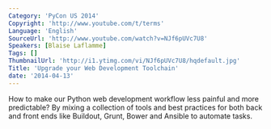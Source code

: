 ```yaml
---
Category: 'PyCon US 2014'
Copyright: 'http://www.youtube.com/t/terms'
Language: 'English'
SourceUrl: 'http://www.youtube.com/watch?v=NJf6pUVc7U8'
Speakers: [Blaise Laflamme]
Tags: []
ThumbnailUrl: 'http://i1.ytimg.com/vi/NJf6pUVc7U8/hqdefault.jpg'
Title: 'Upgrade your Web Development Toolchain'
date: '2014-04-13'
---
```

How to make our Python web development workflow less painful and more predictable? By mixing a collection of tools and best practices for both back and front ends like Buildout, Grunt, Bower and Ansible to automate tasks.
